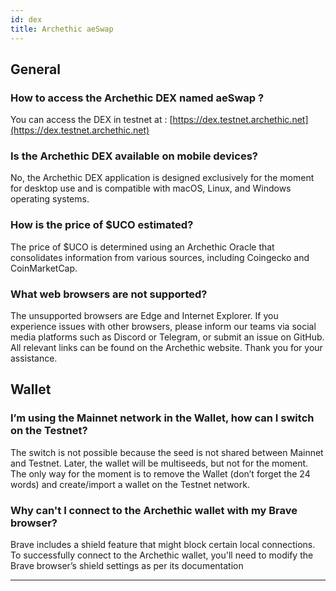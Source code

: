 ```yaml
---
id: dex
title: Archethic aeSwap
---
```


## General 

### How to access the Archethic DEX named aeSwap ?
You can access the DEX in testnet at : [https://dex.testnet.archethic.net](https://dex.testnet.archethic.net)

### Is the Archethic DEX available on mobile devices?
No, the Archethic DEX application is designed exclusively for the moment for desktop use and is compatible with macOS, Linux, and Windows operating systems.

### How is the price of $UCO estimated?
The price of $UCO is determined using an Archethic Oracle that consolidates information from various sources, including Coingecko and CoinMarketCap.

### What web browsers are not supported?
The unsupported browsers are Edge and Internet Explorer. 
If you experience issues with other browsers, please inform our teams via social media platforms such as Discord or Telegram, or submit an issue on GitHub. 
All relevant links can be found on the Archethic website. 
Thank you for your assistance.

## Wallet

### I’m using the Mainnet network in the Wallet, how can I switch on the Testnet?
The switch is not possible because the seed is not shared between Mainnet and Testnet. Later, the wallet will be multiseeds, but not for the moment. The only way for the moment is to remove the Wallet (don’t forget the 24 words) and create/import a wallet on the Testnet network.

### Why can't I connect to the Archethic wallet with my Brave browser?
Brave includes a shield feature that might block certain local connections.
To successfully connect to the Archethic wallet, you'll need to modify the Brave browser’s shield settings as per its documentation

---


